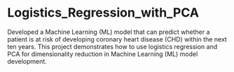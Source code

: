 # Logistics_Regression_with_PCA


Developed a Machine Learning (ML) model that can predict whether a patient is at risk of developing coronary heart disease (CHD) within the next ten years. This project demonstrates how to use logistics regression and PCA for dimensionality reduction in Machine Learning (ML) model development.
